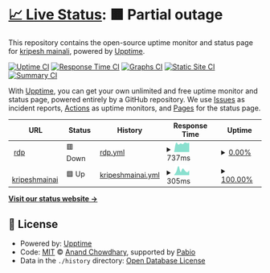 # [📈 Live Status](https://kripeshWeb.github.io/UpTime): <!--live status--> **🟧 Partial outage**

This repository contains the open-source uptime monitor and status page for [kripesh mainali](https://kripeshWeb.github.io/UpTime), powered by [Upptime](https://github.com/upptime/upptime).

[![Uptime CI](https://github.com/kripeshWeb/UpTime/workflows/Uptime%20CI/badge.svg)](https://github.com/kripeshWeb/UpTime/actions?query=workflow%3A%22Uptime+CI%22)
[![Response Time CI](https://github.com/kripeshWeb/UpTime/workflows/Response%20Time%20CI/badge.svg)](https://github.com/kripeshWeb/UpTime/actions?query=workflow%3A%22Response+Time+CI%22)
[![Graphs CI](https://github.com/kripeshWeb/UpTime/workflows/Graphs%20CI/badge.svg)](https://github.com/kripeshWeb/UpTime/actions?query=workflow%3A%22Graphs+CI%22)
[![Static Site CI](https://github.com/kripeshWeb/UpTime/workflows/Static%20Site%20CI/badge.svg)](https://github.com/kripeshWeb/UpTime/actions?query=workflow%3A%22Static+Site+CI%22)
[![Summary CI](https://github.com/kripeshWeb/UpTime/workflows/Summary%20CI/badge.svg)](https://github.com/kripeshWeb/UpTime/actions?query=workflow%3A%22Summary+CI%22)

With [Upptime](https://upptime.js.org), you can get your own unlimited and free uptime monitor and status page, powered entirely by a GitHub repository. We use [Issues](https://github.com/kripeshWeb/UpTime/issues) as incident reports, [Actions](https://github.com/kripeshWeb/UpTime/actions) as uptime monitors, and [Pages](https://kripeshWeb.github.io/UpTime) for the status page.

<!--start: status pages-->
<!-- This summary is generated by Upptime (https://github.com/upptime/upptime) -->
<!-- Do not edit this manually, your changes will be overwritten -->
<!-- prettier-ignore -->
| URL | Status | History | Response Time | Uptime |
| --- | ------ | ------- | ------------- | ------ |
| <img alt="" src="https://icons.duckduckgo.com/ip3/6070-cs-e021a539-8589-4477-a295-7bcd566fd30e.cs-asia-southeast1-palm.cloudshell.dev.ico" height="13"> [rdp](https://6070-cs-e021a539-8589-4477-a295-7bcd566fd30e.cs-asia-southeast1-palm.cloudshell.dev/?authuser=7&redirectedPreviously=true) | 🟥 Down | [rdp.yml](https://github.com/kripeshWeb/UpTime/commits/HEAD/history/rdp.yml) | <details><summary><img alt="Response time graph" src="./graphs/rdp/response-time-week.png" height="20"> 737ms</summary><br><a href="https://kripeshWeb.github.io/UpTime/history/rdp"><img alt="Response time 744" src="https://img.shields.io/endpoint?url=https%3A%2F%2Fraw.githubusercontent.com%2FkripeshWeb%2FUpTime%2FHEAD%2Fapi%2Frdp%2Fresponse-time.json"></a><br><a href="https://kripeshWeb.github.io/UpTime/history/rdp"><img alt="24-hour response time 640" src="https://img.shields.io/endpoint?url=https%3A%2F%2Fraw.githubusercontent.com%2FkripeshWeb%2FUpTime%2FHEAD%2Fapi%2Frdp%2Fresponse-time-day.json"></a><br><a href="https://kripeshWeb.github.io/UpTime/history/rdp"><img alt="7-day response time 737" src="https://img.shields.io/endpoint?url=https%3A%2F%2Fraw.githubusercontent.com%2FkripeshWeb%2FUpTime%2FHEAD%2Fapi%2Frdp%2Fresponse-time-week.json"></a><br><a href="https://kripeshWeb.github.io/UpTime/history/rdp"><img alt="30-day response time 741" src="https://img.shields.io/endpoint?url=https%3A%2F%2Fraw.githubusercontent.com%2FkripeshWeb%2FUpTime%2FHEAD%2Fapi%2Frdp%2Fresponse-time-month.json"></a><br><a href="https://kripeshWeb.github.io/UpTime/history/rdp"><img alt="1-year response time 744" src="https://img.shields.io/endpoint?url=https%3A%2F%2Fraw.githubusercontent.com%2FkripeshWeb%2FUpTime%2FHEAD%2Fapi%2Frdp%2Fresponse-time-year.json"></a></details> | <details><summary><a href="https://kripeshWeb.github.io/UpTime/history/rdp">0.00%</a></summary><a href="https://kripeshWeb.github.io/UpTime/history/rdp"><img alt="All-time uptime 0.14%" src="https://img.shields.io/endpoint?url=https%3A%2F%2Fraw.githubusercontent.com%2FkripeshWeb%2FUpTime%2FHEAD%2Fapi%2Frdp%2Fuptime.json"></a><br><a href="https://kripeshWeb.github.io/UpTime/history/rdp"><img alt="24-hour uptime 0.00%" src="https://img.shields.io/endpoint?url=https%3A%2F%2Fraw.githubusercontent.com%2FkripeshWeb%2FUpTime%2FHEAD%2Fapi%2Frdp%2Fuptime-day.json"></a><br><a href="https://kripeshWeb.github.io/UpTime/history/rdp"><img alt="7-day uptime 0.00%" src="https://img.shields.io/endpoint?url=https%3A%2F%2Fraw.githubusercontent.com%2FkripeshWeb%2FUpTime%2FHEAD%2Fapi%2Frdp%2Fuptime-week.json"></a><br><a href="https://kripeshWeb.github.io/UpTime/history/rdp"><img alt="30-day uptime 1.38%" src="https://img.shields.io/endpoint?url=https%3A%2F%2Fraw.githubusercontent.com%2FkripeshWeb%2FUpTime%2FHEAD%2Fapi%2Frdp%2Fuptime-month.json"></a><br><a href="https://kripeshWeb.github.io/UpTime/history/rdp"><img alt="1-year uptime 0.14%" src="https://img.shields.io/endpoint?url=https%3A%2F%2Fraw.githubusercontent.com%2FkripeshWeb%2FUpTime%2FHEAD%2Fapi%2Frdp%2Fuptime-year.json"></a></details>
| <img alt="" src="https://icons.duckduckgo.com/ip3/www.kripeshmainali.com.np.ico" height="13"> [kripeshmainai](https://www.kripeshmainali.com.np) | 🟩 Up | [kripeshmainai.yml](https://github.com/kripeshWeb/UpTime/commits/HEAD/history/kripeshmainai.yml) | <details><summary><img alt="Response time graph" src="./graphs/kripeshmainai/response-time-week.png" height="20"> 305ms</summary><br><a href="https://kripeshWeb.github.io/UpTime/history/kripeshmainai"><img alt="Response time 237" src="https://img.shields.io/endpoint?url=https%3A%2F%2Fraw.githubusercontent.com%2FkripeshWeb%2FUpTime%2FHEAD%2Fapi%2Fkripeshmainai%2Fresponse-time.json"></a><br><a href="https://kripeshWeb.github.io/UpTime/history/kripeshmainai"><img alt="24-hour response time 364" src="https://img.shields.io/endpoint?url=https%3A%2F%2Fraw.githubusercontent.com%2FkripeshWeb%2FUpTime%2FHEAD%2Fapi%2Fkripeshmainai%2Fresponse-time-day.json"></a><br><a href="https://kripeshWeb.github.io/UpTime/history/kripeshmainai"><img alt="7-day response time 305" src="https://img.shields.io/endpoint?url=https%3A%2F%2Fraw.githubusercontent.com%2FkripeshWeb%2FUpTime%2FHEAD%2Fapi%2Fkripeshmainai%2Fresponse-time-week.json"></a><br><a href="https://kripeshWeb.github.io/UpTime/history/kripeshmainai"><img alt="30-day response time 270" src="https://img.shields.io/endpoint?url=https%3A%2F%2Fraw.githubusercontent.com%2FkripeshWeb%2FUpTime%2FHEAD%2Fapi%2Fkripeshmainai%2Fresponse-time-month.json"></a><br><a href="https://kripeshWeb.github.io/UpTime/history/kripeshmainai"><img alt="1-year response time 237" src="https://img.shields.io/endpoint?url=https%3A%2F%2Fraw.githubusercontent.com%2FkripeshWeb%2FUpTime%2FHEAD%2Fapi%2Fkripeshmainai%2Fresponse-time-year.json"></a></details> | <details><summary><a href="https://kripeshWeb.github.io/UpTime/history/kripeshmainai">100.00%</a></summary><a href="https://kripeshWeb.github.io/UpTime/history/kripeshmainai"><img alt="All-time uptime 100.00%" src="https://img.shields.io/endpoint?url=https%3A%2F%2Fraw.githubusercontent.com%2FkripeshWeb%2FUpTime%2FHEAD%2Fapi%2Fkripeshmainai%2Fuptime.json"></a><br><a href="https://kripeshWeb.github.io/UpTime/history/kripeshmainai"><img alt="24-hour uptime 100.00%" src="https://img.shields.io/endpoint?url=https%3A%2F%2Fraw.githubusercontent.com%2FkripeshWeb%2FUpTime%2FHEAD%2Fapi%2Fkripeshmainai%2Fuptime-day.json"></a><br><a href="https://kripeshWeb.github.io/UpTime/history/kripeshmainai"><img alt="7-day uptime 100.00%" src="https://img.shields.io/endpoint?url=https%3A%2F%2Fraw.githubusercontent.com%2FkripeshWeb%2FUpTime%2FHEAD%2Fapi%2Fkripeshmainai%2Fuptime-week.json"></a><br><a href="https://kripeshWeb.github.io/UpTime/history/kripeshmainai"><img alt="30-day uptime 100.00%" src="https://img.shields.io/endpoint?url=https%3A%2F%2Fraw.githubusercontent.com%2FkripeshWeb%2FUpTime%2FHEAD%2Fapi%2Fkripeshmainai%2Fuptime-month.json"></a><br><a href="https://kripeshWeb.github.io/UpTime/history/kripeshmainai"><img alt="1-year uptime 100.00%" src="https://img.shields.io/endpoint?url=https%3A%2F%2Fraw.githubusercontent.com%2FkripeshWeb%2FUpTime%2FHEAD%2Fapi%2Fkripeshmainai%2Fuptime-year.json"></a></details>

<!--end: status pages-->

[**Visit our status website →**](https://kripeshWeb.github.io/UpTime)

## 📄 License

- Powered by: [Upptime](https://github.com/upptime/upptime)
- Code: [MIT](./LICENSE) © [Anand Chowdhary](https://anandchowdhary.com), supported by [Pabio](https://pabio.com)
- Data in the `./history` directory: [Open Database License](https://opendatacommons.org/licenses/odbl/1-0/)
